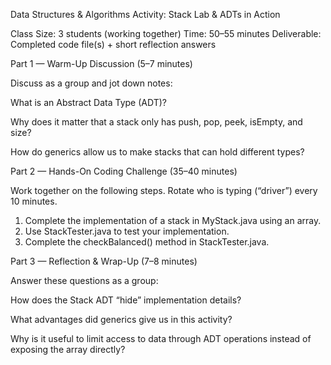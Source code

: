 Data Structures & Algorithms Activity: Stack Lab & ADTs in Action

Class Size: 3 students (working together)
Time: 50–55 minutes
Deliverable: Completed code file(s) + short reflection answers

Part 1 — Warm-Up Discussion (5–7 minutes)

Discuss as a group and jot down notes:

What is an Abstract Data Type (ADT)?

Why does it matter that a stack only has push, pop, peek, isEmpty, and size?

How do generics allow us to make stacks that can hold different types?

Part 2 — Hands-On Coding Challenge (35–40 minutes)

Work together on the following steps. Rotate who is typing (“driver”) every 10 minutes.
1. Complete the implementation of a stack in MyStack.java using an array.
2. Use StackTester.java to test your implementation.
3. Complete the checkBalanced() method in StackTester.java.

Part 3 — Reflection & Wrap-Up (7–8 minutes)

Answer these questions as a group:

How does the Stack ADT “hide” implementation details?

What advantages did generics give us in this activity?

Why is it useful to limit access to data through ADT operations instead of exposing the array directly?
